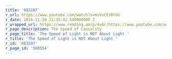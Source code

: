```yaml
---
title: '683207'
r_url: https://www.youtube.com/watch?v=msVuCEs8Ydo
r_date: 2016-11-20 21:35:42.540000000 Z
r_wrapped_url: https://www.reading.am/p/4v6r/https://www.youtube.com/watch?v=msVuCEs8Ydo
r_page_description: The Speed of Causality
r_page_title: 'The Speed of Light is NOT About Light '
r_title: 'The Speed of Light is NOT About Light '
r_id: '683207'
r_page_id: '500554'
---
```


